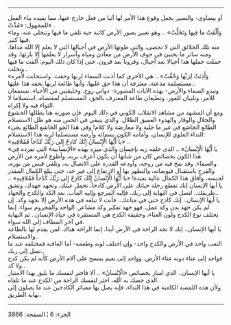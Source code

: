 ------------------------------------------------------------------------

أو بيضاوي- والتعبير يجعل وقوع هذا الأمر لها آتيا من فعل خارج عنها، مما
يفيده بناء الفعل للمجهول: «مُدَّتْ» .  
«وَأَلْقَتْ ما فِيها وَتَخَلَّتْ» .. وهو تعبير يصور الأرض كائنة حية تلقي ما فيها
وتتخلى عنه. وما فيها كثير.  
منه تلك الخلائق التي لا تحصى، والتي طوتها الأرض في أجيالها التي لا يعلم
إلا الله مداها. ومنه سائر ما يختبئ في جوف الأرض من معادن ومياه وأسرار لا
يعلمها إلا بارئها. وقد حملت حملها هذا أجيالا بعد أجيال، وقرونا بعد قرون.
حتى إذا كان ذلك اليوم: ألقت ما فيها وتخلت..  
«وَأَذِنَتْ لِرَبِّها وَحُقَّتْ» .. هي الأخرى كما أذنت السماء لربها وحقت. واستجابت
لأمره مستسلمة مذعنة، معترفة أن هذا حق عليها، وأنها طائعة لربها بحقه هذا
عليها..  
وتبدو السماء والأرض- بهذه الآيات المصورة- ذواتي روح. وخليقتين من
الأحياء. تستمعان للأمر، وتلبيان للفور، وتطيعان طاعة المعترف بالحق،
المستسلم لمقتضاه، استسلاما لا التواء فيه ولا إكراه.  
ومع أن المشهد من مشاهد الانقلاب الكوني في ذلك اليوم. فإن صورته هنا
يظللها الخشوع والجلال والوقار والهدوء العميق الظلال. والذي يتبقى في الحس
منه هو ظل الاستسلام الطائع الخاشع في غير ما جلبة ولا معارضة ولا كلام!
وفي هذا الجو الخاشع الطائع يجيء النداء العلوي للإنسان، وأمامه الكون
بسمائه وأرضه مستسلما لربه هذا الاستسلام:  
«يا أَيُّهَا الْإِنْسانُ إِنَّكَ كادِحٌ إِلى رَبِّكَ كَدْحاً فَمُلاقِيهِ» ..  
«يا أَيُّهَا الْإِنْسانُ» .. الذي خلقه ربه بإحسان والذي ميزه بهذه «الإنسانية»
التي تفرده في هذا الكون بخصائص كان من شأنها أن يكون أعرف بربه، وأطوع
لأمره من الأرض والسماء. وقد نفخ فيه من روحه، وأودعه القدرة على الاتصال
به، وتلقي قبس من نوره، والفرح باستقبال فيوضاته، والتطهر بها أو الارتفاع
إلى غير حد، حتى يبلغ الكمال المقدر لجنسه، وآفاق هذا الكمال عالية بعيدة!
«يا أَيُّهَا الْإِنْسانُ إِنَّكَ كادِحٌ إِلى رَبِّكَ كَدْحاً فَمُلاقِيهِ» .. يا أيها الإنسان إنك
تقطع رحلة حياتك على الأرض كادحا، تحمل عبئك، وتجهد جهدك، وتشق طريقك..
لتصل في النهاية إلى ربك. فإليه المرجع وإليه المآب. بعد الكد والكدح
والجهاد..  
يا أيها الإنسان.. إنك كادح حتى في متاعك.. فأنت لا تبلغه في هذه الأرض إلا
بجهد وكد. إن لم يكن جهد بدن وكد عمل، فهو جهد تفكير وكد مشاعر. الواجد
والمحروم سواء. إنما يختلف نوع الكدح ولون العناء، وحقيقة الكدح هي
المستقرة في حياة الإنسان.. ثم النهاية في آخر المطاف إلى الله سواء.  
يا أيها الإنسان.. إنك لا تجد الراحة في الأرض أبدا. إنما الراحة هناك. لمن
يقدم لها بالطاعة والاستسلام..  
التعب واحد في الأرض والكدح واحد- وإن اختلف لونه وطعمه- أما العاقبة
فمختلفة عند ما تصل إلى ربك..  
فواحد إلى عناء دونه عناء الأرض. وواحد إلى نعيم يمسح على آلام الأرض كأنه
لم يكن كدح ولا كد..  
يا أيها الإنسان.. الذي امتاز بخصائص «الْإِنْسانُ» .. ألا فاختر لنفسك ما يليق
بهذا الامتياز الذي خصك به الله، اختر لنفسك الراحة من الكدح عند ما
تلقاه.  
ولأن هذه اللمسة الكامنة في هذا النداء، فإنه يصل بها مصائر الكادحين عند
ما يصلون إلى نهاية الطريق،

------------------------------------------------------------------------

الجزء: 6 ¦ الصفحة: 3866
